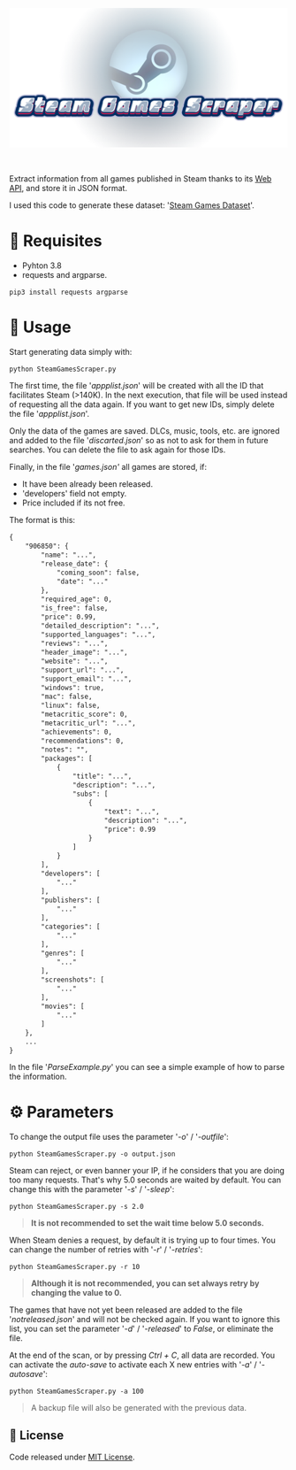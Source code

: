 <p align="center"><img src="images/banner.png"/></p>
<br>

Extract information from all games published in Steam thanks to its [Web API](https://partner.steamgames.com/doc/webapi_overview), and store it in JSON format.

I used this code to generate these dataset: '[Steam Games Dataset](https://www.kaggle.com/datasets/fronkongames/steam-games-dataset)'.

# 🔧 Requisites

- Pyhton 3.8
- requests and argparse.

```
pip3 install requests argparse
```

# 🚀 Usage

Start generating data simply with:

```
python SteamGamesScraper.py
```

The first time, the file '_appplist.json_' will be created with all the ID that facilitates Steam (>140K). In the next execution, that file will be used instead of requesting all the data again. If you want to get new IDs, simply delete the file '_appplist.json_'.

Only the data of the games are saved. DLCs, music, tools, etc. are ignored and added to the file '_discarted.json_' so as not to ask for them in future searches. You can delete the file to ask again for those IDs.

Finally, in the file '_games.json'_ all games are stored, if:

* It have been already been released.
* 'developers' field not empty.
* Price included if its not free.

The format is this:

```
{
    "906850": {
        "name": "...",
        "release_date": {
            "coming_soon": false,
            "date": "..."
        },
        "required_age": 0,
        "is_free": false,
        "price": 0.99,
        "detailed_description": "...",
        "supported_languages": "...",
        "reviews": "...",
        "header_image": "...",
        "website": "...",
        "support_url": "...",
        "support_email": "...",
        "windows": true,
        "mac": false,
        "linux": false,
        "metacritic_score": 0,
        "metacritic_url": "...",
        "achievements": 0,
        "recommendations": 0,
        "notes": "",
        "packages": [
            {
                "title": "...",
                "description": "...",
                "subs": [
                    {
                        "text": "...",
                        "description": "...",
                        "price": 0.99
                    }
                ]
            }
        ],
        "developers": [
            "..."
        ],
        "publishers": [
            "..."
        ],
        "categories": [
            "..."
        ],
        "genres": [
            "..."
        ],
        "screenshots": [
            "..."
        ],
        "movies": [
            "..."
        ]
    },
    ...
}
```

In the file '_ParseExample.py_' you can see a simple example of how to parse the information.

# ⚙️ Parameters

To change the output file uses the parameter '_-o_' / '_-outfile_':

```
python SteamGamesScraper.py -o output.json
```

Steam can reject, or even banner your IP, if he considers that you are doing too many requests. That's why 5.0 seconds are waited by default. You can change this with the parameter '_-s_' / '_-sleep_':

```
python SteamGamesScraper.py -s 2.0
```

> **It is not recommended to set the wait time below 5.0 seconds.**

When Steam denies a request, by default it is trying up to four times. You can change the number of retries with '_-r_' / '_-retries_':

```
python SteamGamesScraper.py -r 10
```

> **Although it is not recommended, you can set always retry by changing the value to 0.**

The games that have not yet been released are added to the file '_notreleased.json_' and will not be checked again. If you want to ignore this list, you can set the parameter '_-d_' / '_-released_' to _False_, or eliminate the file.

At the end of the scan, or by pressing _Ctrl + C_, all data are recorded. You can activate the _auto-save_ to activate each X new entries with '_-a_' / '_-autosave_':

```
python SteamGamesScraper.py -a 100
```

> A backup file will also be generated with the previous data.

## 📜 License

Code released under [MIT License](https://github.com/FronkonGames/Machine-Learning-Game-Ideas/blob/main/LICENSE.md).
